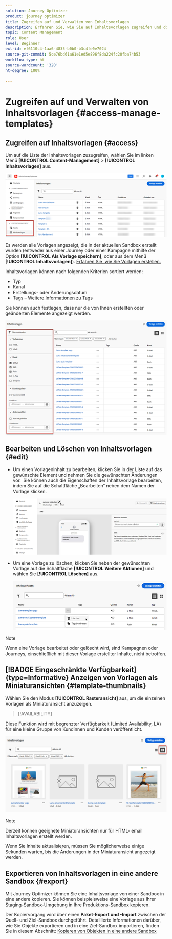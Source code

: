```yaml
---
solution: Journey Optimizer
product: journey optimizer
title: Zugreifen auf und Verwalten von Inhaltsvorlagen
description: Erfahren Sie, wie Sie auf Inhaltsvorlagen zugreifen und diese verwalten
topic: Content Management
role: User
level: Beginner
exl-id: ef6110c4-1aa6-4835-b0b0-b3c4fe0e7024
source-git-commit: 5ce76bd61a61e1ed5e896f8da224fc20fba74b53
workflow-type: ht
source-wordcount: '320'
ht-degree: 100%

---
```


# Zugreifen auf und Verwalten von Inhaltsvorlagen {#access-manage-templates}

## Zugreifen auf Inhaltsvorlagen {#access}

Um auf die Liste der Inhaltsvorlagen zuzugreifen, wählen Sie im linken Menü **[!UICONTROL Content-Management]** > **[!UICONTROL Inhaltsvorlagen]** aus.

![](assets/content-template-list.png)

Es werden alle Vorlagen angezeigt, die in der aktuellen Sandbox erstellt wurden (entweder aus einer Journey oder einer Kampagne mithilfe der Option **[!UICONTROL Als Vorlage speichern]**, oder aus dem Menü **[!UICONTROL Inhaltsvorlagen]**). [Erfahren Sie, wie Sie Vorlagen erstellen.](#create-content-templates)

Inhaltsvorlagen können nach folgenden Kriterien sortiert werden:
* Typ
* Kanal
* Erstellungs- oder Änderungsdatum
* Tags – [Weitere Informationen zu Tags](../start/search-filter-categorize.md#tags)

Sie können auch festlegen, dass nur die von Ihnen erstellten oder geänderten Elemente angezeigt werden.

![](assets/content-template-list-filters.png)

## Bearbeiten und Löschen von Inhaltsvorlagen {#edit}

* Um einen Vorlageninhalt zu bearbeiten, klicken Sie in der Liste auf das gewünschte Element und nehmen Sie die gewünschten Änderungen vor.  Sie können auch die Eigenschaften der Inhaltsvorlage bearbeiten, indem Sie auf die Schaltfläche „Bearbeiten“ neben dem Namen der Vorlage klicken.

  ![](assets/content-template-edit.png)

* Um eine Vorlage zu löschen, klicken Sie neben der gewünschten Vorlage auf die Schaltfläche **[!UICONTROL Weitere Aktionen]** und wählen Sie **[!UICONTROL Löschen]** aus.

  ![](assets/content-template-list-delete.png)

>[!NOTE]
>
>Wenn eine Vorlage bearbeitet oder gelöscht wird, sind Kampagnen oder Journeys, einschließlich mit dieser Vorlage erstellter Inhalte, nicht betroffen.

## [!BADGE Eingeschränkte Verfügbarkeit]{type=Informative} Anzeigen von Vorlagen als Miniaturansichten {#template-thumbnails}

Wählen Sie den Modus **[!UICONTROL Rasteransicht]** aus, um die einzelnen Vorlagen als Miniaturansicht anzuzeigen.

>[!AVAILABILITY]
>
Diese Funktion wird mit begrenzter Verfügbarkeit (Limited Availability, LA) für eine kleine Gruppe von Kundinnen und Kunden veröffentlicht.

![](assets/content-template-grid-view.png)

>[!NOTE]
>
Derzeit können geeignete Miniaturansichten nur für HTML- email Inhaltsvorlagen erstellt werden.

Wenn Sie Inhalte aktualisieren, müssen Sie möglicherweise einige Sekunden warten, bis die Änderungen in der Miniaturansicht angezeigt werden.

## Exportieren von Inhaltsvorlagen in eine andere Sandbox {#export}

Mit Journey Optimizer können Sie eine Inhaltsvorlage von einer Sandbox in eine andere kopieren. Sie können beispielsweise eine Vorlage aus Ihrer Staging-Sandbox-Umgebung in Ihre Produktions-Sandbox kopieren.

Der Kopiervorgang wird über einen **Paket-Export und -Import** zwischen der Quell- und Ziel-Sandbox durchgeführt. Detaillierte Informationen darüber, wie Sie Objekte exportieren und in eine Ziel-Sandbox importieren, finden Sie in diesem Abschnitt: [Kopieren von Objekten in eine andere Sandbox](../configuration/copy-objects-to-sandbox.md)
